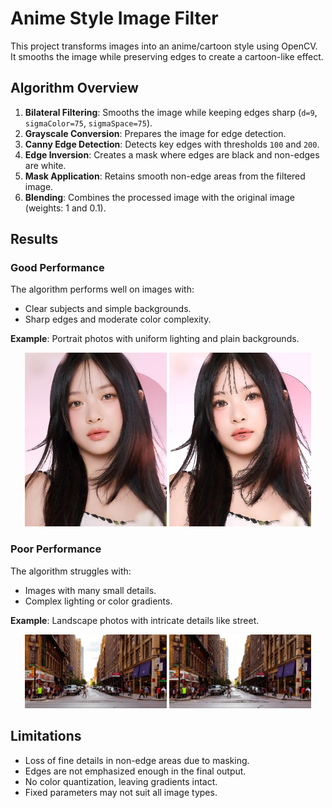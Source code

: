 # Anime Style Image Filter

This project transforms images into an anime/cartoon style using OpenCV. It smooths the image while preserving edges to create a cartoon-like effect.

## Algorithm Overview

1. **Bilateral Filtering**: Smooths the image while keeping edges sharp (`d=9`, `sigmaColor=75`, `sigmaSpace=75`).
2. **Grayscale Conversion**: Prepares the image for edge detection.
3. **Canny Edge Detection**: Detects key edges with thresholds `100` and `200`.
4. **Edge Inversion**: Creates a mask where edges are black and non-edges are white.
5. **Mask Application**: Retains smooth non-edge areas from the filtered image.
6. **Blending**: Combines the processed image with the original image (weights: 1 and 0.1).

## Results

### Good Performance
The algorithm performs well on images with:
- Clear subjects and simple backgrounds.
- Sharp edges and moderate color complexity.

**Example**: Portrait photos with uniform lighting and plain backgrounds.
<p align="center">
  <img src="image/Hanni_OLENS_2.jpg" alt="Demo 1" width="45%">
  <img src="result/test.jpg" alt="Demo 2" width="45%">
</p>

### Poor Performance
The algorithm struggles with:
- Images with many small details.
- Complex lighting or color gradients.

**Example**: Landscape photos with intricate details like street.
<p align="center">
  <img src="image/img.jpg" alt="Demo 1" width="45%">
  <img src="result/test1.jpg" alt="Demo 2" width="45%">
</p>

## Limitations
- Loss of fine details in non-edge areas due to masking.
- Edges are not emphasized enough in the final output.
- No color quantization, leaving gradients intact.
- Fixed parameters may not suit all image types.
